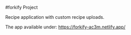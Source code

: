 #forkify Project

Recipe application with custom recipe uploads.

The app available under: https://forkify-ac3m.netlify.app/
